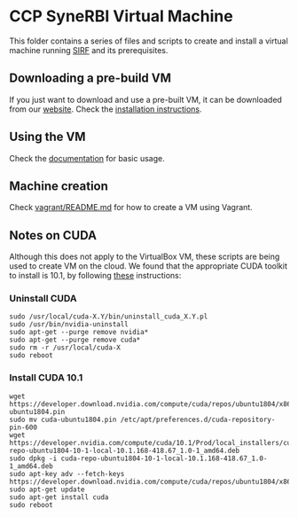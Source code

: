 # CCP SyneRBI Virtual Machine 

This folder contains a series of files and scripts to create and install a virtual machine running [SIRF](https://github.com/SyneRBI/SIRF) and its prerequisites. 

## Downloading a pre-build VM
If you just want to download and use a pre-built VM, it can be downloaded from our [website](http://www.ccpsynerbi.ac.uk/downloads).
Check the [installation instructions](INSTALL.md).

## Using the VM
Check the [documentation](documentation/README.md) for basic usage.

## Machine creation
Check [vagrant/README.md](vagrant/README.md) for how to create a VM using Vagrant.

## Notes on CUDA

Although this does not apply to the VirtualBox VM, these scripts are being used to create VM on the cloud. 
We found that the appropriate CUDA toolkit to install is 10.1, by following [these](https://github.com/SyneRBI/SIRF-SuperBuild/issues/273) instructions:

### Uninstall CUDA

    sudo /usr/local/cuda-X.Y/bin/uninstall_cuda_X.Y.pl
    sudo /usr/bin/nvidia-uninstall
    sudo apt-get --purge remove nvidia*
    sudo apt-get --purge remove cuda*
    sudo rm -r /usr/local/cuda-X
    sudo reboot
    
### Install CUDA 10.1

    wget https://developer.download.nvidia.com/compute/cuda/repos/ubuntu1804/x86_64/cuda-ubuntu1804.pin
    sudo mv cuda-ubuntu1804.pin /etc/apt/preferences.d/cuda-repository-pin-600
    wget https://developer.nvidia.com/compute/cuda/10.1/Prod/local_installers/cuda-repo-ubuntu1804-10-1-local-10.1.168-418.67_1.0-1_amd64.deb
    sudo dpkg -i cuda-repo-ubuntu1804-10-1-local-10.1.168-418.67_1.0-1_amd64.deb
    sudo apt-key adv --fetch-keys https://developer.download.nvidia.com/compute/cuda/repos/ubuntu1804/x86_64/7fa2af80.pub
    sudo apt-get update
    sudo apt-get install cuda
    sudo reboot
 
